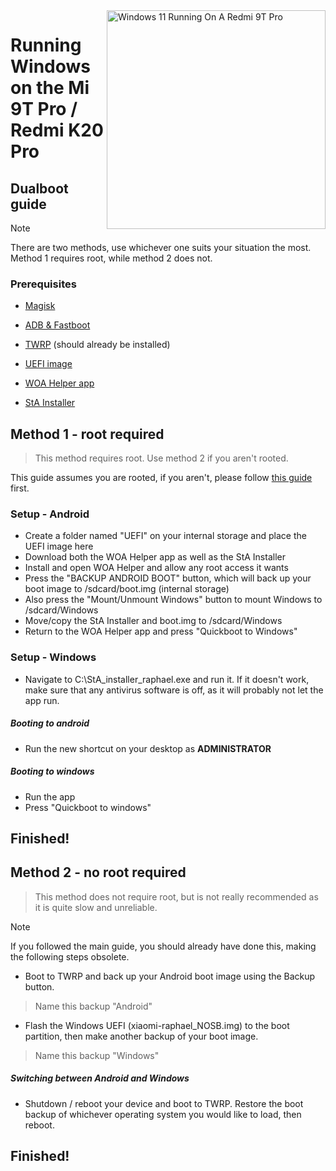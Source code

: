 <img align="right" src="https://raw.githubusercontent.com/graphiks/woa-raphael/main/media/raphael.png" width="350" alt="Windows 11 Running On A Redmi 9T Pro">


# Running Windows on the Mi 9T Pro / Redmi K20 Pro

## Dualboot guide

> [!NOTE] 
> There are two methods, use whichever one suits your situation the most. Method 1 requires root, while method 2 does not.

### Prerequisites
- [Magisk](https://github.com/topjohnwu/Magisk/releases/latest)

- [ADB & Fastboot](https://developer.android.com/studio/releases/platform-tools)

- [TWRP](https://github.com/graphiks/woa-raphael/releases/download/raphael-partitioning/twrp.img) (should already be installed)

- [UEFI image](https://github.com/woa-raphael/woa-raphael/releases/download/raphael-uefi/xiaomi-raphael_NOSB.img)

- [WOA Helper app](https://github.com/graphiks/woa-raphael/releases/download/raphael-dualboot/woa-helper-raphael.apk)

- [StA Installer](https://github.com/graphiks/woa-raphael/releases/download/raphael-dualboot/StA_Installer_raphael.exe)


## Method 1 - root required
> This method requires root. Use method 2 if you aren't rooted.

This guide assumes you are rooted, if you aren't, please follow [this guide](root.md) first.

### Setup - Android
- Create a folder named "UEFI" on your internal storage and place the UEFI image here
- Download both the WOA Helper app as well as the StA Installer
- Install and open WOA Helper and allow any root access it wants
- Press the "BACKUP ANDROID BOOT" button, which will back up your boot image to /sdcard/boot.img (internal storage)
- Also press the "Mount/Unmount Windows" button to mount Windows to /sdcard/Windows
- Move/copy the StA Installer and boot.img to /sdcard/Windows
- Return to the WOA Helper app and press "Quickboot to Windows"

### Setup - Windows
- Navigate to C:\StA_installer_raphael.exe and run it. If it doesn't work, make sure that any antivirus software is off, as it will probably not let the app run.

##### Booting to android
  - Run the new shortcut on your desktop as **ADMINISTRATOR**

##### Booting to windows
  - Run the app
  - Press "Quickboot to windows"
  
## Finished!



## Method 2 - no root required
> This method does not require root, but is not really recommended as it is quite slow and unreliable.

> [!NOTE]
> If you followed the main guide, you should already have done this, making the following steps obsolete.

- Boot to TWRP and back up your Android boot image using the Backup button.
> Name this backup "Android"

- Flash the Windows UEFI (xiaomi-raphael_NOSB.img) to the boot partition, then make another backup of your boot image.
> Name this backup "Windows"

##### Switching between Android and Windows
- Shutdown / reboot your device and boot to TWRP. Restore the boot backup of whichever operating system you would like to load, then reboot.

## Finished!
